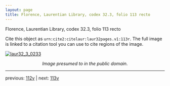 ```yaml
---
layout: page
title: Florence, Laurentian Library, codex 32.3, folio 113 recto
---
```


Florence, Laurentian Library, codex 32.3, folio 113 recto

Cite this object as `urn:cite2:citelaur:laur32pages.v1:113r`.  The full image is linked to a citation tool you can use to cite regions of the image.

[![laur32_3_0233](http://www.homermultitext.org/iipsrv?IIIF=/project/homer/pyramidal/deepzoom/citelaur/laur32imgs/v1/laur32_3_0233.tif/full/800,/0/default.jpg)](http://www.homermultitext.org/ict2/?urn=urn:cite2:citelaur:laur32imgs.v1:laur32_3_0233) 

<p style="text-align: center; font-style: italic;">Image presumed to in the public domain.</p>

---

previous: [112v](../112v/) | next: [113v](../113v/)